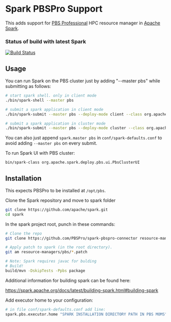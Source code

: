 # Spark PBSPro Support
This adds support for [PBS Professional](https://github.com/pbspro/pbspro)
HPC resource manager in [Apache Spark](https://github.com/apache/spark).


### Status of build with latest Spark
[![Build Status](https://travis-ci.com/PBSPro/spark-pbspro-connector.svg?branch=master)](https://travis-ci.com/PBSPro/spark-pbspro-connector)


## Usage

You can run Spark on the PBS cluster just by adding "--master pbs" while submitting as follows:
```bash
# start spark shell. only in client mode
./bin/spark-shell --master pbs

# submit a spark application in client mode
./bin/spark-submit --master pbs --deploy-mode client --class org.apache.spark.examples.SparkPi $SPARK_HOME/examples/target/scala-2.12/jars/spark-examples_2.12-3.1.0-SNAPSHOT.jar 100

# submit a spark application in cluster mode
./bin/spark-submit --master pbs --deploy-mode cluster --class org.apache.spark.examples.SparkPi $SPARK_HOME/examples/target/scala-2.12/jars/spark-examples_2.12-3.1.0-SNAPSHOT.jar 100
```

You can also just append `spark.master pbs` in `conf/spark-defaults.conf` to avoid adding
`--master pbs` on every submit.


To run Spark UI with PBS cluster:
```bash
bin/spark-class org.apache.spark.deploy.pbs.ui.PbsClusterUI
```



## Installation

This expects PBSPro to be installed at `/opt/pbs`.

Clone the Spark repository and move to spark folder
```bash
git clone https://github.com/apache/spark.git
cd spark
```

In the spark project root, punch in these commands:
```bash
# Clone the repo
git clone https://github.com/PBSPro/spark-pbspro-connector resource-managers/pbs

# Apply patch to spark (in the root directory).
git am resource-managers/pbs/*.patch

# Note: Spark requires javac for bulding
# Build!
build/mvn -DskipTests -Ppbs package
```

Additional information for building spark can be found here:

https://spark.apache.org/docs/latest/building-spark.html#building-spark

Add executor home to your configuration:
```bash
# in file conf/spark-defaults.conf add line:
spark.pbs.executor.home "SPARK INSTALLATION DIRECTORY PATH IN PBS MOMS"
```
